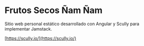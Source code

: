 # Frutos Secos Ñam Ñam

Sitio web personal estático desarrollado con Angular y Scully para implementar Jamstack.

[https://scully.io/](https://scully.io/)
